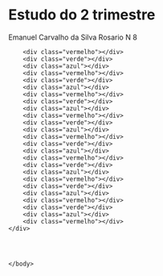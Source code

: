 # Estudo do 2 trimestre
Emanuel Carvalho da Silva Rosario N 8
<html>
    <head>
        <title>Atividade</title>
        <link rel="stylesheet" href="estilo.css">
    </head>
    <body>
    <div class="linha">

        <div class="vermelho"></div>
        <div class="verde"></div>
        <div class="azul"></div>
        <div class="vermelho"></div>
        <div class="verde"></div>
        <div class="azul"></div>
        <div class="vermelho"></div>
        <div class="verde"></div>
        <div class="azul"></div>
        <div class="vermelho"></div>
        <div class="verde"></div>
        <div class="azul"></div>
        <div class="vermelho"></div>
        <div class="verde"></div>
        <div class="azul"></div>
        <div class="vermelho"></div>
        <div class="verde"></div>
        <div class="azul"></div>
        <div class="vermelho"></div>
        <div class="verde"></div>
        <div class="azul"></div>
        <div class="vermelho"></div>
        <div class="verde"></div>
        <div class="azul"></div>
        <div class="vermelho"></div>
    </div>
    

    

    </body>
</html>
